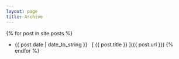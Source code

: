 ```yaml
---
layout: page
title: Archive
---
```


{% for post in site.posts %}
  * {{ post.date | date_to_string }} &nbsp; [ {{ post.title }} ]({{ post.url }})
{% endfor %}